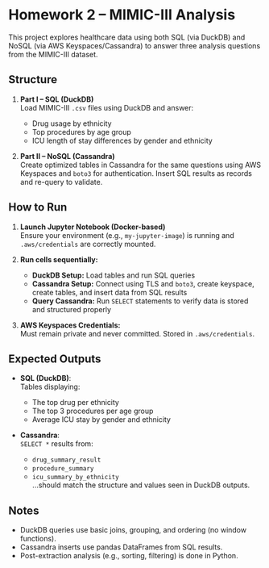 # Homework 2 – MIMIC-III Analysis

This project explores healthcare data using both SQL (via DuckDB) and NoSQL (via AWS Keyspaces/Cassandra) to answer three analysis questions from the MIMIC-III dataset.

## Structure

1. **Part I – SQL (DuckDB)**  
   Load MIMIC-III `.csv` files using DuckDB and answer:
   - Drug usage by ethnicity
   - Top procedures by age group
   - ICU length of stay differences by gender and ethnicity

2. **Part II – NoSQL (Cassandra)**  
   Create optimized tables in Cassandra for the same questions using AWS Keyspaces and `boto3` for authentication. Insert SQL results as records and re-query to validate.

## How to Run

1. **Launch Jupyter Notebook (Docker-based)**  
   Ensure your environment (e.g., `my-jupyter-image`) is running and `.aws/credentials` are correctly mounted.

2. **Run cells sequentially:**
   - **DuckDB Setup:** Load tables and run SQL queries
   - **Cassandra Setup:** Connect using TLS and `boto3`, create keyspace, create tables, and insert data from SQL results
   - **Query Cassandra:** Run `SELECT` statements to verify data is stored and structured properly

3. **AWS Keyspaces Credentials:**  
   Must remain private and never committed. Stored in `.aws/credentials`.

## Expected Outputs

- **SQL (DuckDB)**:  
   Tables displaying:
   - The top drug per ethnicity
   - The top 3 procedures per age group
   - Average ICU stay by gender and ethnicity

- **Cassandra**:  
   `SELECT *` results from:
   - `drug_summary_result`
   - `procedure_summary`
   - `icu_summary_by_ethnicity`  
   ...should match the structure and values seen in DuckDB outputs.

## Notes

- DuckDB queries use basic joins, grouping, and ordering (no window functions).
- Cassandra inserts use pandas DataFrames from SQL results.
- Post-extraction analysis (e.g., sorting, filtering) is done in Python.


